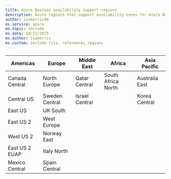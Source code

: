 ```yaml
---
title: Azure Bastion availability support regions
description: Azure regions that support availability zones for Azure Bastion.
author: isamorris99
ms.service: azure
ms.topic: include
ms.date: 10/21/2025
ms.author: isamorris
ms.custom: include file, references_regions
---
```


| Americas | Europe | Middle East | Africa | Asia Pacific |
|---|---|---|---|---|
| Canada Central | North Europe | Qatar Central | South Africa North | Australia East |
| Central US | Sweden Central | Israel Central | | Korea Central |
| East US | UK South
| East US 2 | West Europe | | |
| West US 2  | Norway East | | |
| East US 2 EUAP | Italy North | | |
| Mexico Central| Spain Central | | |

